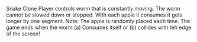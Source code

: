 Snake Clone
Player controls worm that is constantly moving. The worm cannot be slowed down or stopped. With each apple it consumes it gets longer by one segment. 
Note: The apple is randomly placed each time. The game ends when the worm (a) Consumes itself or (b) collides with teh edge of the screen!
